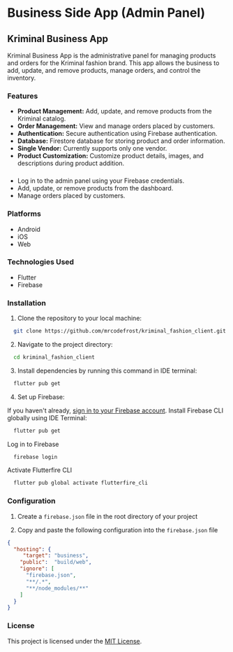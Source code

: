 # Business Side App (Admin Panel)

## Kriminal Business App

Kriminal Business App is the administrative panel for managing products and orders for the Kriminal fashion brand. This app allows the business to add, update, and remove products, manage orders, and control the inventory.

### Features

- **Product Management:** Add, update, and remove products from the Kriminal catalog.
- **Order Management:** View and manage orders placed by customers.
- **Authentication:** Secure authentication using Firebase authentication.
- **Database:** Firestore database for storing product and order information.
- **Single Vendor:** Currently supports only one vendor.
- **Product Customization:** Customize product details, images, and descriptions during product addition.

###
- Log in to the admin panel using your Firebase credentials.
- Add, update, or remove products from the dashboard.
- Manage orders placed by customers.

### Platforms

- Android
- iOS
- Web

### Technologies Used

- Flutter
- Firebase

### Installation

1. Clone the repository to your local machine:

 ```bash
   git clone https://github.com/mrcodefrost/kriminal_fashion_client.git
 ```

2. Navigate to the project directory:

 ```bash
   cd kriminal_fashion_client
 ```

3. Install dependencies by running this command in IDE terminal:

 ```bash
   flutter pub get
 ```

4. Set up Firebase:

If you haven't already, [sign in to your Firebase account](https://firebase.google.com/docs/web/setup).
Install Firebase CLI globally using IDE Terminal:
 ```bash
   flutter pub get
 ```
Log in to Firebase
 ```bash
   firebase login
 ```

Activate Flutterfire CLI
 ```bash
   flutter pub global activate flutterfire_cli
 ```


### Configuration

1. Create a `firebase.json` file in the root directory of your project

2. Copy and paste the following configuration into the `firebase.json` file

```json
{
  "hosting": {
     "target": "business",
    "public":  "build/web",
    "ignore": [
      "firebase.json",
      "**/.*",
      "**/node_modules/**"
    ]
  }
}
```

### License

This project is licensed under the [MIT License](https://opensource.org/licenses/MIT).